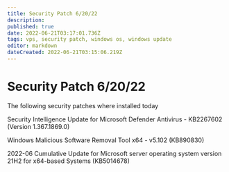 ```yaml
---
title: Security Patch 6/20/22
description: 
published: true
date: 2022-06-21T03:17:01.736Z
tags: vps, security patch, windows os, windows update
editor: markdown
dateCreated: 2022-06-21T03:15:06.219Z
---
```


# Security Patch 6/20/22
The following security patches where installed today

Security Intelligence Update for Microsoft Defender Antivirus - KB2267602 (Version 1.367.1869.0)

Windows Malicious Software Removal Tool x64 - v5.102 (KB890830)

2022-06 Cumulative Update for Microsoft server operating system version 21H2 for x64-based Systems (KB5014678)
